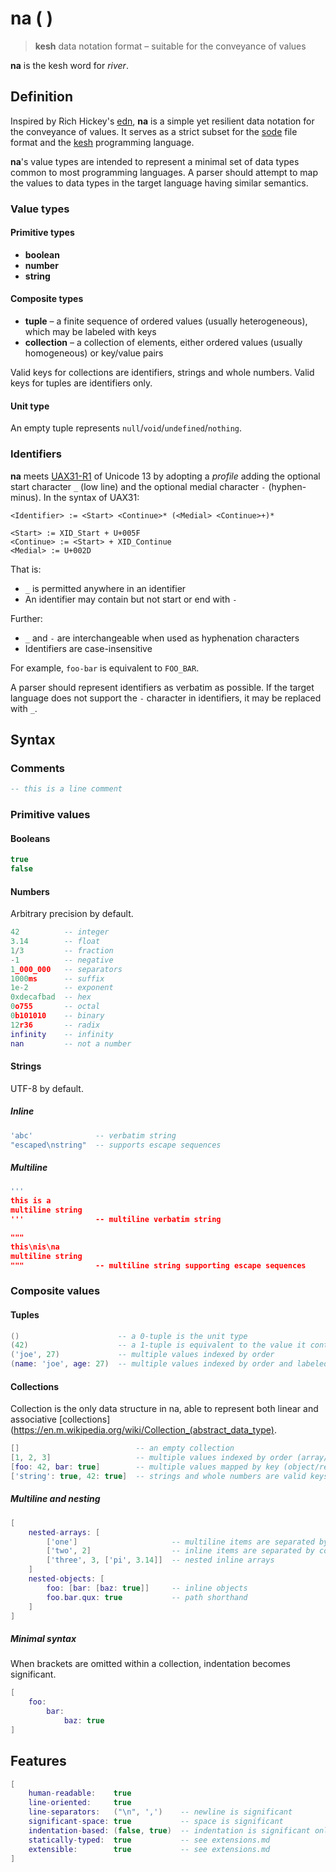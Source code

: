 # na ( )

> **kesh** data notation format – suitable for the conveyance of values

**na** is the kesh word for _river_.

## Definition

Inspired by Rich Hickey's [edn](https://github.com/edn-format/edn/), **na** is a simple yet resilient data notation for the conveyance of values. It serves as a strict subset for the [sode](https://github.com/kesh-lang/sode) file format and the [kesh](https://github.com/kesh-lang/kesh) programming language.

**na**'s value types are intended to represent a minimal set of data types common to most programming languages. A parser should attempt to map the values to data types in the target language having similar semantics.

### Value types

#### Primitive types

- **boolean**
- **number**
- **string**

#### Composite types

- **tuple** – a finite sequence of ordered values (usually heterogeneous), which may be labeled with keys
- **collection** – a collection of elements, either ordered values (usually homogeneous) or key/value pairs

Valid keys for collections are identifiers, strings and whole numbers. Valid keys for tuples are identifiers only.

#### Unit type

An empty tuple represents `null`/`void`/`undefined`/`nothing`.

### Identifiers

**na** meets [UAX31-R1](https://unicode.org/reports/tr31/#R1) of Unicode 13 by adopting a _profile_ adding the optional start character `_` (low line) and the optional medial character `-` (hyphen-minus). In the syntax of UAX31:

    <Identifier> := <Start> <Continue>* (<Medial> <Continue>+)*

    <Start> := XID_Start + U+005F
    <Continue> := <Start> + XID_Continue
    <Medial> := U+002D

That is:
- `_` is permitted anywhere in an identifier
- An identifier may contain but not start or end with `-`

Further:
- `_` and `-` are interchangeable when used as hyphenation characters
- Identifiers are case-insensitive

For example, `foo-bar` is equivalent to `FOO_BAR`.

A parser should represent identifiers as verbatim as possible. If the target language does not support the `-` character in identifiers, it may be replaced with `_`.

## Syntax

### Comments

```lua
-- this is a line comment
```

### Primitive values

#### Booleans

```lua
true
false
```

#### Numbers

Arbitrary precision by default.

```lua
42          -- integer
3.14        -- float
1/3         -- fraction
-1          -- negative
1_000_000   -- separators
1000ms      -- suffix
1e-2        -- exponent
0xdecafbad  -- hex
0o755       -- octal
0b101010    -- binary
12r36       -- radix
infinity    -- infinity
nan         -- not a number
```

#### Strings

UTF-8 by default.

##### Inline

```lua
'abc'              -- verbatim string
"escaped\nstring"  -- supports escape sequences
```

##### Multiline

```lua
'''
this is a
multiline string
'''                -- multiline verbatim string

"""
this\nis\na
multiline string
"""                -- multiline string supporting escape sequences
```

### Composite values

#### Tuples

```lua
()                      -- a 0-tuple is the unit type
(42)                    -- a 1-tuple is equivalent to the value it contains
('joe', 27)             -- multiple values indexed by order
(name: 'joe', age: 27)  -- multiple values indexed by order and labeled with keys
```

#### Collections

Collection is the only data structure in na, able to represent both linear and associative [collections](https://en.m.wikipedia.org/wiki/Collection_(abstract_data_type).

```lua
[]                          -- an empty collection
[1, 2, 3]                   -- multiple values indexed by order (array/sequence/stack/queue)
[foo: 42, bar: true]        -- multiple values mapped by key (object/record/struct/map/dict/hash)
['string': true, 42: true]  -- strings and whole numbers are valid keys
```

##### Multiline and nesting

```lua
[
    nested-arrays: [
        ['one']                     -- multiline items are separated by newline
        ['two', 2]                  -- inline items are separated by comma
        ['three', 3, ['pi', 3.14]]  -- nested inline arrays
    ]
    nested-objects: [
        foo: [bar: [baz: true]]     -- inline objects
        foo.bar.qux: true           -- path shorthand
    ]
]
```

##### Minimal syntax

When brackets are omitted within a collection, indentation becomes significant.

```lua
[
    foo:
        bar:
            baz: true
]
```

## Features

```lua
[
    human-readable:    true
    line-oriented:     true
    line-separators:   ("\n", ',')    -- newline is significant
    significant-space: true           -- space is significant
    indentation-based: (false, true)  -- indentation is significant only if no brackets
    statically-typed:  true           -- see extensions.md
    extensible:        true           -- see extensions.md
]
```

